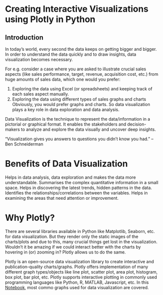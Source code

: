 # Creating Interactive Visualizations using Plotly in Python
## Introduction
In today’s world, every second the data keeps on getting bigger and bigger. In order to understand the data quickly and to draw insights, data visualization becomes necessary.

For e.g. consider a case where you are asked to illustrate crucial sales aspects (like sales performance, target, revenue, acquisition cost, etc.) from huge amounts of sales data, which one would you prefer:

1. Exploring the data using Excel (or spreadsheets) and keeping track of each sales aspect manually.
2. Exploring the data using different types of sales graphs and charts
Obviously, you would prefer graphs and charts. So data visualization plays a key role in data exploration and data analysis.

Data Visualization is the technique to represent the data/information in a pictorial or graphical format. It enables the stakeholders and decision-makers to analyze and explore the data visually and uncover deep insights.

“Visualization gives you answers to questions you didn’t know you had.” – Ben Schneiderman

# Benefits of Data Visualization
Helps in data analysis, data exploration and makes the data more understandable.
Summarises the complex quantitative information in a small space.
Helps in discovering the latest trends, hidden patterns in the data.
Identifies the relationships/correlations between the variables.
Helps in examining the areas that need attention or improvement.
# Why Plotly?
There are several libraries available in Python like Matplotlib, Seaborn, etc. for data visualization. But they render only the static images of the charts/plots and due to this, many crucial things get lost in the visualization. Wouldn’t it be amazing if we could interact better with the charts by hovering in (or) zooming in? Plotly allows us to do the same.

Plotly is an open-source data visualization library to create interactive and publication-quality charts/graphs.
Plotly offers implementation of many different graph types/objects like line plot, scatter plot, area plot, histogram, box plot, bar plot, etc.
Plotly supports interactive plotting in commonly used programming languages like Python, R, MATLAB, Javascript, etc.
In this [Notebook](https://github.com/Awais1161/Plotly/blob/main/Plotly.ipynb), most commo graphs used for data visualization are covered.
